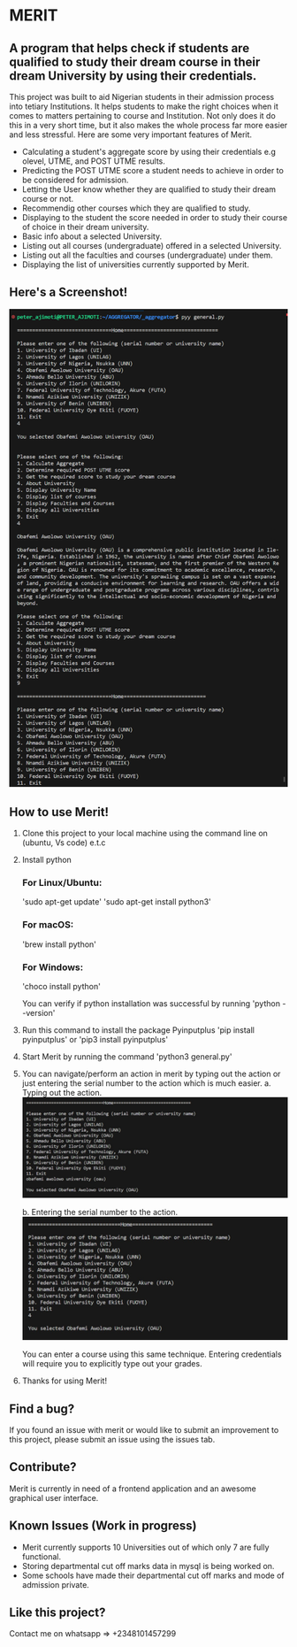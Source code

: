 # MERIT

## A program that helps check if students are qualified to study their dream course in their dream University by using their credentials.

This project was built to aid Nigerian students in their admission process into tetiary Institutions. It helps students to make the right choices when it comes to matters pertaining to course and Institution. Not only does it do this in a very short time, but it also makes the whole process far more easier and less stressful. Here are some very important features of Merit.

* Calculating a student's aggregate score by using their credentials e.g olevel, UTME, and POST UTME results.
* Predicting the POST UTME score a student needs to achieve in order to be considered for admission.
* Letting the User know whether they are qualified to study their dream course or not.
* Recommendig other courses which they are qualified to study.
* Displaying to the student the score needed in order to study their course of choice in their dream university.
* Basic info about a selected University.
* Listing out all courses (undergraduate) offered in a selected University.
* Listing out all the faculties and courses (undergraduate) under them.
* Displaying the list of universities currently supported by Merit.

## Here's a Screenshot!

![Merit](<Merit Screenshot.png>)

## How to use Merit!

1. Clone this project to your local machine using the command line on (ubuntu, Vs code) e.t.c
2. Install python

    ### For Linux/Ubuntu:
    'sudo apt-get update'
    'sudo apt-get install python3'

    ### For macOS:
    'brew install python'

    ### For Windows:
    'choco install python'


    You can verify if python installation was successful by running 'python --version'

3. Run this command to install the package Pyinputplus 'pip install pyinputplus' or 'pip3 install pyinputplus'

4. Start Merit by running the command 'python3 general.py'

5. You can navigate/perform an action in merit by typing out the action or just entering the serial number to the action which is much easier.
    a. Typing out the action.
    ![Typing out the action](image.png)

    b. Entering the serial number to the action.
    ![Enterting the serial no](image-1.png)

    You can enter a course using this same technique. Entering credentials will require you to explicitly type out your grades.

6. Thanks for using Merit!

## Find a bug?
If you found an issue with merit or would like to submit an improvement to this project, please submit an issue using the issues tab.

## Contribute?
Merit is currently in need of a frontend application and an awesome graphical user interface.

## Known Issues (Work in progress)
* Merit currently supports 10 Universities out of which only 7 are fully functional.
* Storing departmental cut off marks data in mysql is being worked on.
* Some schools have made their departmental cut off marks and mode of admission private.

## Like this project?
Contact me on whatsapp => +2348101457299

